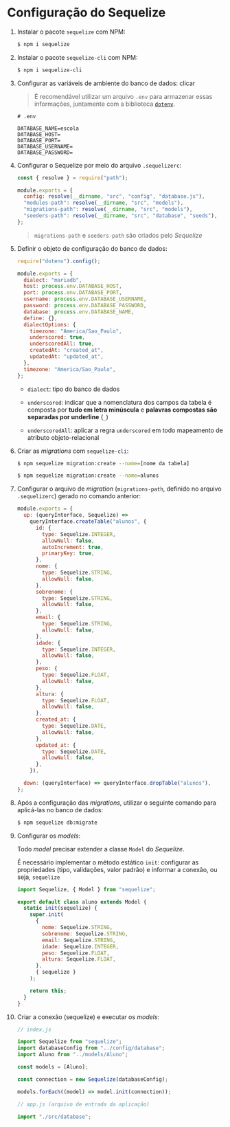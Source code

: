 # Configuração do Sequelize

1. Instalar o pacote `sequelize` com NPM:

   ```sh
   $ npm i sequelize
   ```

2. Instalar o pacote `sequelize-cli` com NPM:

   ```sh
   $ npm i sequelize-cli
   ```

3. Configurar as variáveis de ambiente do banco de dados: clicar

   > É recomendável utilizar um arquivo `.env` para armazenar essas informações, juntamente com a biblioteca [`dotenv`](https://www.npmjs.com/package/dotenv).

   ```properties
   # .env

   DATABASE_NAME=escola
   DATABASE_HOST=
   DATABASE_PORT=
   DATABASE_USERNAME=
   DATABASE_PASSWORD=
   ```

4. Configurar o Sequelize por meio do arquivo `.sequelizerc`:

   ```js
   const { resolve } = require("path");

   module.exports = {
     config: resolve(__dirname, "src", "config", "database.js"),
     "modules-path": resolve(__dirname, "src", "models"),
     "migrations-path": resolve(__dirname, "src", "models"),
     "seeders-path": resolve(__dirname, "src", "database", "seeds"),
   };
   ```

   > `migrations-path` e `seeders-path` são criados pelo _Sequelize_

5. Definir o objeto de configuração do banco de dados:

   ```js
   require("dotenv").config();

   module.exports = {
     dialect: "mariadb",
     host: process.env.DATABASE_HOST,
     port: process.env.DATABASE_PORT,
     username: process.env.DATABASE_USERNAME,
     password: process.env.DATABASE_PASSWORD,
     database: process.env.DATABASE_NAME,
     define: {},
     dialectOptions: {
       timezone: "America/Sao_Paulo",
       underscored: true,
       underscoredAll: true,
       createdAt: "created_at",
       updatedAt: "updated_at",
     },
     timezone: "America/Sao_Paulo",
   };
   ```

   - `dialect`: tipo do banco de dados

   - `underscored`: indicar que a nomenclatura dos campos da tabela é composta por **tudo em letra minúscula** e **palavras compostas são separadas por underline** (`_`)

   - `underscoredAll`: aplicar a regra `underscored` em todo mapeamento de atributo objeto-relacional

6. Criar as _migrations_ com `sequelize-cli`:

   ```sh
   $ npm sequelize migration:create --name=[nome da tabela]
   ```

   ```sh
   $ npm sequelize migration:create --name=alunos
   ```

7. Configurar o arquivo de _migration_ (`migrations-path`, definido no arquivo `.sequelizerc`) gerado no comando anterior:

   ```js
   module.exports = {
     up: (queryInterface, Sequelize) =>
       queryInterface.createTable("alunos", {
         id: {
           type: Sequelize.INTEGER,
           allowNull: false,
           autoIncrement: true,
           primaryKey: true,
         },
         nome: {
           type: Sequelize.STRING,
           allowNull: false,
         },
         sobrenome: {
           type: Sequelize.STRING,
           allowNull: false,
         },
         email: {
           type: Sequelize.STRING,
           allowNull: false,
         },
         idade: {
           type: Sequelize.INTEGER,
           allowNull: false,
         },
         peso: {
           type: Sequelize.FLOAT,
           allowNull: false,
         },
         altura: {
           type: Sequelize.FLOAT,
           allowNull: false,
         },
         created_at: {
           type: Sequelize.DATE,
           allowNull: false,
         },
         updated_at: {
           type: Sequelize.DATE,
           allowNull: false,
         },
       }),

     down: (queryInterface) => queryInterface.dropTable("alunos"),
   };
   ```

8. Após a configuração das _migrations_, utilizar o seguinte comando para aplicá-las no banco de dados:

   ```sh
   $ npm sequelize db:migrate
   ```

9. Configurar os _models_:

   Todo _model_ precisar extender a classe `Model` do _Sequelize_.

   É necessário implementar o método estático `init`: configurar as propriedades (tipo, validações, valor padrão) e informar a conexão, ou seja, `sequelize`

   ```js
   import Sequelize, { Model } from "sequelize";

   export default class aluno extends Model {
     static init(sequelize) {
       super.init(
         {
           nome: Sequelize.STRING,
           sobrenome: Sequelize.STRING,
           email: Sequelize.STRING,
           idade: Sequelize.INTEGER,
           peso: Sequelize.FLOAT,
           altura: Sequelize.FLOAT,
         },
         { sequelize }
       );

       return this;
     }
   }
   ```

10. Criar a conexão (sequelize) e executar os _models_:

    ```js
    // index.js

    import Sequelize from "sequelize";
    import databaseConfig from "../config/database";
    import Aluno from "../models/Aluno";

    const models = [Aluno];

    const connection = new Sequelize(databaseConfig);

    models.forEach((model) => model.init(connection));
    ```

    ```js
    // app.js (arquivo de entrada da aplicação)

    import "./src/database";
    ```
